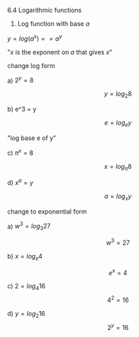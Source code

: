 6.4 Logarithmic functions

1. Log function with base $a$ 

$y=log(a^x) == a^y$

"$x$ is the exponent on $a$ that gives $x$"

change log form

a) $2^y = 8$

$$y = log{_2}8$$

b) e^3 = y

$$ e = log{_e}y$$

"log base e of y"

c) $\pi^x = 8$

$$x = log{_\pi}8$$

d) $x^a = y$

$$a = log{_x}y$$

change to exponential form

a) $w^3 = log{_3}27$

$$w^3 = 27$$


b) $x = log{_e}4$

$$e^x = 4$$

c) $2 = log{_4}16$
$$4^2 = 16$$

d) $y = log{_2}16$
$$2^y = 16$$